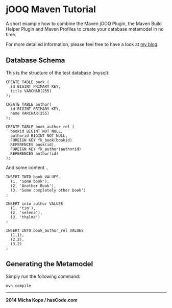 # jOOQ Maven Tutorial

A short example how to combine the Maven jOOQ Plugin, the Maven Build Helper Plugin and Maven Profiles to create your database metamodel in no time.

For more detailed information, please feel free to have a look at [my blog].

## Database Schema

This is the structure of the test database (mysql):

    CREATE TABLE book (
      id BIGINT PRIMARY KEY, 
      title VARCHAR(255)
    );

    CREATE TABLE author(
      id BIGINT PRIMARY KEY, 
      name VARCHAR(255)
    );

    CREATE TABLE book_author_rel (
      bookid BIGINT NOT NULL, 
      authorid BIGINT NOT NULL,
      FOREIGN KEY fk_book(bookid)
      REFERENCES book(id),
      FOREIGN KEY fk_author(authorid)
      REFERENCES author(id)
    );


And some content ..

    INSERT INTO book VALUES
      (1, 'Some book'),
      (2, 'Another Book'),
      (3, 'Some completely other book')
    ;

    INSERT into author VALUES
      (1, 'tim'), 
      (2, 'selena'), 
      (3, 'thelma')
    ;

    INSERT INTO book_author_rel VALUES
      (1,1),
      (2,2),
      (3,2)
    ;

## Generating the Metamodel

Simply run the following command:

    mvn compile

----

**2014 Micha Kops / hasCode.com**

   [my blog]:http://www.hascode.com/
